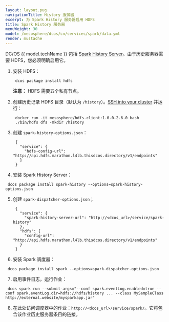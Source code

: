 ```yaml
---
layout: layout.pug
navigationTitle: History 服务器
excerpt: 为 Spark History 服务器启用 HDFS
title: Spark History 服务器
menuWeight: 30
model: /mesosphere/dcos/cn/services/spark/data.yml
render: mustache
---
```


DC/OS {{ model.techName }} 包括 [Spark History Server][3]。由于历史服务器需要 HDFS，您必须明确启用它。

1. 安装 HDFS：
   ```
    dcos package install hdfs
   ```

    <p class="message--note"><strong>注意：</strong> HDFS 需要五个私有节点。</p>

1. 创建历史记录 HDFS 目录（默认为 `/history`）。[SSH into your cluster][10] 并运行：
   ```
    docker run -it mesosphere/hdfs-client:1.0.0-2.6.0 bash
    ./bin/hdfs dfs -mkdir /history
   ```
1. 创建 `spark-history-options.json`：

        {
          "service": {
            "hdfs-config-url": "http://api.hdfs.marathon.l4lb.thisdcos.directory/v1/endpoints"
          }
        }

1. 安装 Spark History Server：
```
 dcos package install spark-history --options=spark-history-options.json
```
5. 创建 `spark-dispatcher-options.json`；

        {
          "service": {
            "spark-history-server-url": "http://<dcos_url>/service/spark-history"
          },
          "hdfs": {
            "config-url": "http://api.hdfs.marathon.l4lb.thisdcos.directory/v1/endpoints"
          }
        }


6. 安装 Spark 调度器：
```
 dcos package install spark --options=spark-dispatcher-options.json
```
7. 启用事件日志，运行作业：
```
 dcos spark run --submit-args="--conf spark.eventLog.enabled=true --conf spark.eventLog.dir=hdfs://hdfs/history ... --class MySampleClass http://external.website/mysparkapp.jar" 
```
8. 在此处访问调度器中的作业：`http://<dcos_url>/service/spark/`。它将包含该作业历史服务器条目的链接。

 [3]: http://spark.apache.org/docs/latest/monitoring.html#viewing-after-the-fact
 [10]: /latest/administering-clusters/sshcluster/
